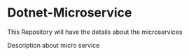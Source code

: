 # Dotnet-Microservice
This Repository will have the details about the microservices


Description about micro service
